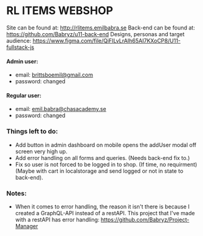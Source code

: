 # RL ITEMS WEBSHOP

Site can be found at: http://rlitems.emilbabra.se
Back-end can be found at: https://github.com/Babryz/u11-back-end
Designs, personas and target audience: https://www.figma.com/file/QiFILvLrAIh65AI7KXoCP8/U11-fullstack-js

#### Admin user:

- email: brittsboemil@gmail.com
- password: changed

#### Regular user:

- email: emil.babra@chasacademy.se
- password: changed

### Things left to do:

- Add button in admin dashboard on mobile opens the addUser modal off screen very high up.
- Add error handling on all forms and queries. (Needs back-end fix to.)
- Fix so user is not forced to be logged in to shop. (If time, no requirment)(Maybe with cart in localstorage and send logged or not in state to back-end).

### Notes:

- When it comes to error handling, the reason it isn't there is because I created a GraphQL-API instead of a restAPI. This project that I've made with a restAPI has error handling: https://github.com/Babryz/Project-Manager
